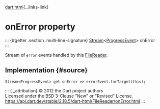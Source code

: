 [dart:html](../../dart-html/dart-html-library){._links-link}

onError property
================

::: {#getter .section .multi-line-signature}
[Stream](../../dart-async/stream-class)\<[ProgressEvent](../progressevent-class)\>
onError
:::

Stream of `error` events handled by this
[FileReader](../filereader-class).

Implementation {#source}
--------------

``` {.language-dart data-language="dart"}
Stream<ProgressEvent> get onError => errorEvent.forTarget(this);
```

::: {._attribution}
© 2012 the Dart project authors\
Licensed under the BSD 3-Clause \"New\" or \"Revised\" License.\
<https://api.dart.dev/stable/2.18.5/dart-html/FileReader/onError.html>
:::
